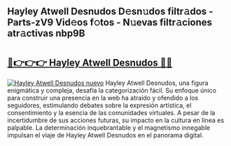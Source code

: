 ## Hayley Atwell Desnudos D𝚎sn𝚞dos filtr𝚊dos - Parts-zV9 Vid𝚎os f𝚘tos - N𝚞evas filtr𝚊ciones atr𝚊ctivas nbp9B

# <h2><a href="http://mb4bf8.tromn.icu/?c=Hayley+Atwell+Desnudos">🔗👉👉👉 Hayley Atwell Desnudos 🔗🔗</a></h2>

[![Hayley Atwell Desnudos nuevo](https://i.imgur.com/pEAQMta.gif)](http://mb4bf8.tromn.icu/?c=Hayley+Atwell+Desnudos)
Hayley Atwell Desnudos, una figura enigmática y compleja, desafía la categorización fácil. Su enfoque único para construir una presencia en la web ha atraído y ofendido a los seguidores, estimulando debates sobre la expresión artística, el consentimiento y la esencia de las comunidades virtuales. A pesar de la incertidumbre de sus acciones futuras, su impacto en la cultura en línea es palpable. La determinación inquebrantable y el magnetismo innegable impulsan el viaje de Hayley Atwell Desnudos en el panorama digital.
